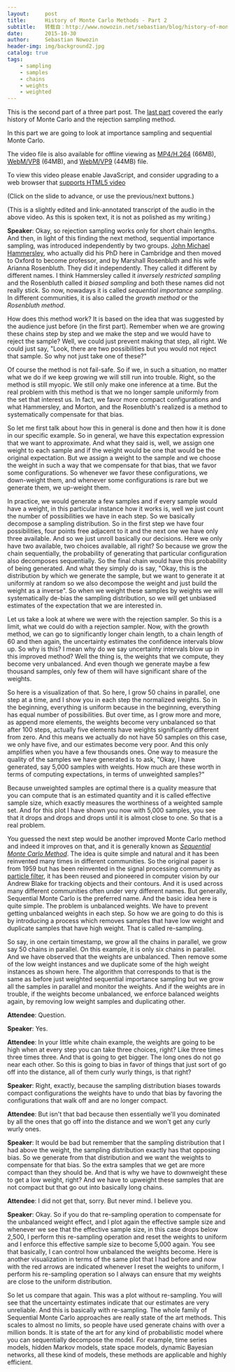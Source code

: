 ```yaml
---
layout:     post
title:      History of Monte Carlo Methods - Part 2
subtitle:   转载自：http://www.nowozin.net/sebastian/blog/history-of-monte-carlo-methods-part-2.html
date:       2015-10-30
author:     Sebastian Nowozin
header-img: img/background2.jpg
catalog: true
tags:
    - sampling
    - samples
    - chains
    - weights
    - weighted
---
```


This is the second part of a three part post.
The [last part](http://www.nowozin.net/sebastian/blog/history-of-monte-carlo-methods-part-1.html) covered the early history of Monte
Carlo and the rejection sampling method.

In this part we are going to look at importance sampling and sequential Monte
Carlo.

The video file is also available for offline viewing as
[MP4/H.264](http://www.nowozin.net/sebastian/videos/MonteCarlo-Part2.mp4) (66MB),
[WebM/VP8](http://www.nowozin.net/sebastian/videos/MonteCarlo-Part2.vp8.webm) (64MB), and
[WebM/VP9](http://www.nowozin.net/sebastian/videos/MonteCarlo-Part2.vp9.webm) (44MB) file.


To view this video please enable JavaScript, and
consider upgrading to a web browser that
[supports HTML5 video](http://videojs.com/html5-video-support)



(Click on the slide to advance, or use the previous/next buttons.)

(This is a slightly edited and link-annotated transcript of the audio in the
above video. As this is spoken text, it is not as polished as my writing.)

**Speaker**: Okay, so rejection sampling works only for short chain lengths.
And then, in light of this finding the next method, sequential importance
sampling, was introduced independently by two groups.
[John Michael Hammersley](https://en.wikipedia.org/wiki/John_Hammersley),
who actually did his PhD here in Cambridge and then moved to Oxford to become
professor, and by Marshall
Rosenbluth and his wife
Arianna Rosenbluth. They did it independently. They called it different by
different names. I think Hammersley called it *inversely restricted sampling*
and the Rosenbluth called it *biased sampling* and both these names did not
really stick. So now, nowadays it is called *sequential importance sampling*.
In different communities, it is also called the *growth method* or the
*Rosenbluth method*.

How does this method work? It is based on the idea that was suggested by the
audience just before (in the first part). Remember when we are growing these
chains step by step and we make the step and we would have to reject the
sample? Well, we could just prevent making that step, all right. We could just
say, "Look, there are two possibilities but you would not reject that sample.
So why not just take one of these?"

Of course the method is not fail-safe. So if we, in such a situation, no
matter what we do if we keep growing we will still run into trouble.
Right, so the method is still myopic. We still only make one inference at a
time. But the real problem with this method is that we no longer sample
uniformly from the set that interest us. In fact, we favor more compact
configurations and what Hammersley, and Morton, and the Rosenbluth's realized
is a method to systematically compensate for that bias. 

So let me first talk about how this in general is done and then how it is done
in our specific example. So in general, we have this expectation expression
that we want to approximate. And what they said is, well, we assign one weight
to each sample and if the weight would be one that would be the original
expectation. But we assign a weight to the sample and we choose the weight in
such a way that we compensate for that bias, that we favor some
configurations. So whenever we favor these configurations, we down-weight
them, and whenever some configurations is rare but we generate them, we
up-weight them.

In practice, we would generate a few samples and if every sample would have a
weight, in this particular instance how it works is, well we just count the
number of possibilities we have in each step. So we basically decompose a
sampling distribution. So in the first step we have four possibilities, four
points free adjacent to it and the next one we have only three available. And
so we just unroll basically our decisions. Here we only have two available,
two choices available, all right? So because we grow the chain sequentially,
the probability of generating that particular configuration also decomposes
sequentially. So the final chain would have this probability of being
generated. And what they simply do is say, "Okay, this is the distribution by
which we generate the sample, but we want to generate it at uniformly at
random so we also decompose the weight and just build the weight as a
inverse". So when we weight these samples by weights we will systematically
de-bias the sampling distribution, so we will get unbiased estimates of the
expectation that we are interested in.

Let us take a look at where we were with the rejection sampler. So this is a
limit, what we could do with a rejection sampler. Now, with the growth method,
we can go to significantly longer chain length, to a chain length of 60 and
then again, the uncertainty estimates the confidence intervals blow up. So why
is this? I mean why do we say uncertainty intervals blow up in this improved
method? Well the thing is, the weights that we compute, they become very
unbalanced. And even though we generate maybe a few thousand samples, only few
of them will have significant share of the weights.

So here is a visualization of that. So here, I grow 50 chains in parallel, one
step at a time, and I show you in each step the normalized weights. So in the
beginning, everything is uniform because in the beginning, everything has
equal number of possibilities. But over time, as I grow more and more, as
append more elements, the weights become very unbalanced so that after 100
steps, actually five elements have weights significantly different from zero.
And this means we actually do not have 50 samples on this case, we only have
five, and our estimates become very poor. And this only amplifies when you
have a few thousands ones. One way to measure the quality of the samples we
have generated is to ask, "Okay, I have generated, say 5,000 samples with
weights. How much are these worth in terms of computing expectations, in terms
of unweighted samples?"

Because unweighted samples are optimal there is a quality measure that you can
compute that is an estimated quantity and it is called effective sample
size,
which exactly measures the worthiness of a weighted sample set. And for this
plot I have shown you now with 5,000 samples, you see that it drops and drops
and drops until it is almost close to one. So that is a real problem.

You guessed the next step would be another improved Monte Carlo method and
indeed it improves on that, and it is generally known as
[*Sequential Monte Carlo Method*](http://www.stats.ox.ac.uk/~doucet/doucet_defreitas_gordon_smcbookintro.pdf).
The idea is quite simple and natural and it has been reinvented
many times in different communities. So the original
paper
is from 1959 but has been reinvented in the signal processing community as
[particle filter](https://en.wikipedia.org/wiki/Particle_filter), it
has been reused and pioneered in computer vision by our Andrew Blake for
tracking objects and their contours. And it is used across many different
communities often under very different names. But generally, Sequential Monte
Carlo is the preferred name. And the basic idea here is quite simple. The
problem is unbalanced weights. We have to prevent getting unbalanced weights
in each step. So how we are going to do this is by introducing a process which
removes samples that have low weight and duplicate samples that have high
weight. That is called re-sampling.

So say, in one certain timestamp, we grow all the chains in parallel, we grow
say 50 chains in parallel. On this example, it is only six chains in parallel.
And we have observed that the weights are unbalanced. Then remove some of the
low weight instances and we duplicate some of the high weight instances as
shown here. The algorithm that corresponds to that is the same as before just
weighted sequential importance sampling but we grow all the samples in
parallel and monitor the weights. And if the weights are in trouble, if the
weights become unbalanced, we enforce balanced weights again, by removing low
weight samples and duplicating other.

**Attendee**: Question.

**Speaker**: Yes.

**Attendee**: In your little white chain example, the weights are going to be
high when at every step you can take three choices, right? Like three times
three times three. And that is going to get bigger. The long ones do not go
near each other. So this is going to bias in favor of things that just sort of
go off into the distance, all of them curly wurly things, is that right?

**Speaker**: Right, exactly, because the sampling distribution biases towards
compact configurations the weights have to undo that bias by favoring the
configurations that walk off and are no longer compact.

**Attendee**: But isn't that bad because then essentially we'll you dominated by
all the ones that go off into the distance and we won't get any curly wurly
ones.

**Speaker**: It would be bad but remember that the sampling distribution that
I had above the weight, the sampling distribution exactly has that opposing
bias. So we generate from that distribution and we want the weights to
compensate for that bias. So the extra samples that we get are more compact
than they should be. And that is why we have to downweight these to get a low
weight, right? And we have to upweight these samples that are not compact but
that go out into basically long chains.

**Attendee**: I did not get that, sorry. But never mind. I believe you.

**Speaker**: Okay. So if you do that re-sampling operation to compensate for
the unbalanced weight effect, and I plot again the effective sample size and
whenever we see that the effective sample size, in this case drops below
2,500, I perform this re-sampling operation and reset the weights to uniform
and I enforce this effective sample size to become 5,000 again. You see that
basically, I can control how unbalanced the weights become. Here is another
visualization in terms of the same plot that I had before and now with the red
arrows are indicated whenever I reset the weights to uniform, I perform his
re-sampling operation so I always can ensure that my weights are close to the
uniform distribution.

So let us compare that again. This was a plot without re-sampling. You will
see that the uncertainty estimates indicate that our estimates are very
unreliable. And this is basically with re-sampling. The whole family of
Sequential Monte Carlo approaches are really state of the art methods. This
scales to almost no limits, so people have used generate chains with over a
million bonds. It is state of the art for any kind of probabilistic model
where you can sequentially decompose the model. For example, time series
models, hidden Markov models, state space models, dynamic Bayesian networks,
all these kind of models, these methods are applicable and highly efficient.
